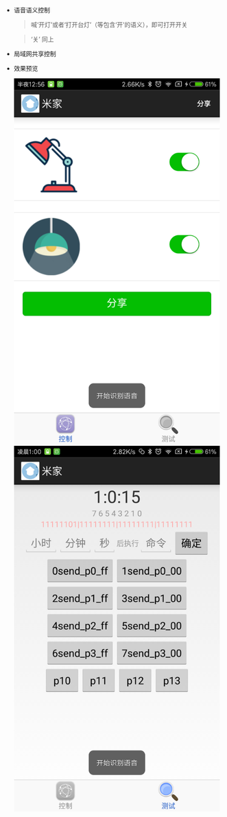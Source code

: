 - 语音语义控制

    > 喊‘开灯’或者‘打开台灯’（等包含‘开’的语义），即可打开开关

    > ‘关’ 同上

- 局域网共享控制

- 效果预览

    ![](screenshots/device-2016-07-30-005718.png) ![](screenshots/device-2016-07-30-005753.png)